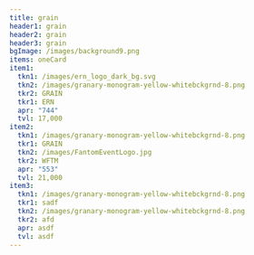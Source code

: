 ```yaml
---
title: grain
header1: grain
header2: grain
header3: grain
bgImage: /images/background9.png
items: oneCard
item1:
  tkn1: /images/ern_logo_dark_bg.svg
  tkn2: /images/granary-monogram-yellow-whitebckgrnd-8.png
  tkr2: GRAIN
  tkr1: ERN
  apr: "744"
  tvl: 17,000
item2:
  tkn1: /images/granary-monogram-yellow-whitebckgrnd-8.png
  tkr1: GRAIN
  tkn2: /images/FantomEventLogo.jpg
  tkr2: WFTM
  apr: "553"
  tvl: 21,000
item3:
  tkn1: /images/granary-monogram-yellow-whitebckgrnd-8.png
  tkr1: sadf
  tkn2: /images/granary-monogram-yellow-whitebckgrnd-8.png
  tkr2: afd
  apr: asdf
  tvl: asdf
---
```

